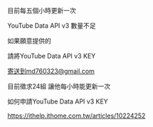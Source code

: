 目前每五個小時更新一次 

YouTube Data API v3 數量不足 

如果願意提供的 

請將YouTube Data API v3 KEY

寄送到md760323@gmail.com

目前徵求24組 讓他每小時能更新一次


如何申請YouTube Data API v3 KEY

https://ithelp.ithome.com.tw/articles/10224252
